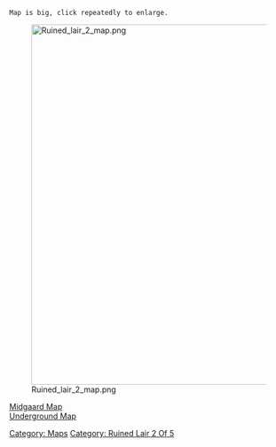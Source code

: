 `Map is big, click repeatedly to enlarge.`

<figure>
<img src="Ruined_lair_2_map.png" title="Ruined_lair_2_map.png"
width="650" alt="Ruined_lair_2_map.png" />
<figcaption aria-hidden="true">Ruined_lair_2_map.png</figcaption>
</figure>

[Midgaard Map](Midgaard_Map "wikilink")  
[Underground Map](Underground_Map "wikilink")  

[Category: Maps](Category:_Maps "wikilink") [Category: Ruined Lair 2 Of
5](Category:_Ruined_Lair_2_Of_5 "wikilink")
